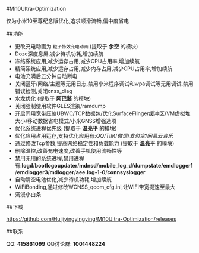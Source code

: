 #Mi10Ultra-Optimization

仅为小米10至尊纪念版优化,追求顺滑流畅,偏中度省电

##功能

- 更改充电动画为 `粒子特效充电动画` (提取于 **余空** 的模块)
- Doze深度息屏,减少待机功耗,增加续航
- 冻结系统应用,减少运存占用,减少CPU占用率,增加续航
- 精简系统应用,减少运存占用,减少内存占用,减少CPU占用率,增加续航
- 电池充满后五分钟自动断电
- 关闭蓝牙/网络/主题等无用日志,禁用小米程序调试和wpa调试等无用调试,禁用错误检测,关闭cnss_diag
- 水龙优化 (提取于 **阿巴酱** 的模块)
- 关闭强制使用软件GLES渲染/ramdump
- 开启同用宽带压缩UBWC/TCP数据包/优化SurfaceFlinger缓冲区/VM虚拟堆大小/移动数据省电模式/小米GNSS增强选项
- 优化系统进程优先级 (提取于 **温亮平** 的模块)
- 优化应用占用运存,支持优化应用有:*QQ*/*TIM*/*微信*/*支付宝*/*网易云音乐*
- 通过修改Tcp参数,提高网络稳定性和负载能力 (提取于 **温亮平** 的模块)
- 删除温控,改善充电速度,改善手机使用流畅性等
- 禁用无用的系统进程,禁用进程有:**logd**/**bootlogoupdater**/**mdnsd**/**mobile_log_d**/**dumpstate**/**emdlogger1**/**emdlogger3**/**mdlogger**/**aee.log-1-0**/**connsyslogger**
- 自动清空电池优化,减少待机功耗,增加续航
- WiFiBonding,通过修改WCNSS_qcom_cfg.ini,让WiFi带宽提速至最大
- 沉浸小白条

##下载

https://github.com/Huijiyingyingying/Mi10Ultra-Optimization/releases

##联系

QQ: **415861099**
QQ讨论群: **1001448224**
